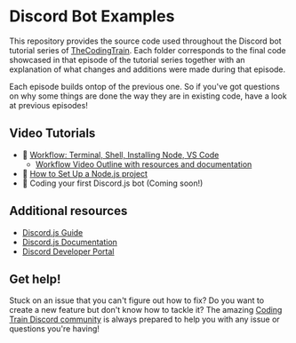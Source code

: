 # Discord Bot Examples

This repository provides the source code used throughout the Discord bot tutorial series of [TheCodingTrain](https://www.youtube.com/@TheCodingTrain). Each folder corresponds to the final code showcased in that episode of the tutorial series together with an explanation of what changes and additions were made during that episode.

Each episode builds ontop of the previous one. So if you've got questions on why some things are done the way they are in existing code, have a look at previous episodes!

## Video Tutorials
* 🚂 [Workflow: Terminal, Shell, Installing Node, VS Code](https://thecodingtrain.com/tracks/discord-bots)
   * [Workflow Video Outline with resources and documentation](https://github.com/CodingTrain/Discord-Bot-Examples/wiki/Workflow:-Terminal,-Shell,-Node,-VSCode)
* 🚂 [How to Set Up a Node.js project](https://thecodingtrain.com/tracks/discord-bots/discord/setup-node-project)
* 🚂 Coding your first Discord.js bot (Coming soon!)

## Additional resources

-   [Discord.js Guide](https://discordjs.guide/)
-   [Discord.js Documentation](https://discord.js.org/#/docs/main/stable/general/welcome)
-   [Discord Developer Portal](https://discord.com/developers/applications/)

## Get help!

Stuck on an issue that you can't figure out how to fix? Do you want to create a new feature but don't know how to tackle it? The amazing [Coding Train Discord community](https://thecodingtrain.com/discord) is always prepared to help you with any issue or questions you're having!
